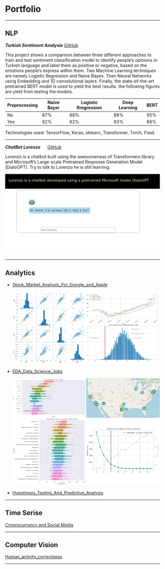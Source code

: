 # Portfolio

---

## NLP

***Turkish Sentiment Analysis***
[GitHub](https://github.com/Gdkmak/Turkish-Sentiment-Analysis/)

This project shows a comparison between three different approaches to train and test sentiment classification model to identify people’s opinions in Turkish language and label them as positive or negative, based on the emotions people’s express within them. Two Machine Learning techniques are namely Logistic Regression and Naive Bayes. Then Neural Networks using Embedding and 1D convolutional layers. Finally, the state-of-the-art pretrained BERT model is used to yield the best results. the following figures are yield from testing the models. 

Preprocessing|Naive Bayer|Logistic Rregression|Deep Learning|BERT
---|----|----|----|-----
No |87%|88%|88%|95% 
Yes|82%|82%|83%|88%

Technologies used: TensorFlow, Keras, sklearn, Transformer, Torch, Flask   

---

***ChatBot Lorenzo*** 
<img src="https://emojipedia-us.s3.dualstack.us-west-1.amazonaws.com/thumbs/320/joypixels/257/robot_1f916.png" width="15" height="15">
[GitHub](https://github.com/Gdkmak/BERT-chatbot)

Lorenzo is a chatbot built using the awesomeness of Transformers library and Microsoft’s Large-scale Pretrained Response Generation Model (DialoGPT). Try to talk to Lorenzo he is still learning.

<img src="images/lorenzo.png"/>

---

## Analytics 

- [Stock_Market_Analysis_For_Google_and_Apple](https://github.com/Gdkmak/analytics/blob/master/Stock_Market_Analysis_For_Google_and_Apple.ipynb/)
  
  
  <img src="images/market_A.png"/>

  
- [EDA_Data_Science_Jobs](https://github.com/Gdkmak/analytics/blob/master/EDA_Data_Science_Jobs.ipynb/)
  
  
  <img src="images/EDA_A.png?raw=true"/>
  
  
- [Hypothesis_Testing_And_Predictive_Analysis](https://github.com/Gdkmak/analytics/blob/master/Hypothesis_Testing_And_Predictive_Analysis.ipynb/)


---

## Time Serise

[Cryprocurruncy and Social Media](https://github.com/Gdkmak/CryptoCurrenciesSocialMedia)



---

## Computer Vision

[Human_activity_correctness](https://github.com/Gdkmak/Human_activity_correctness)

---



